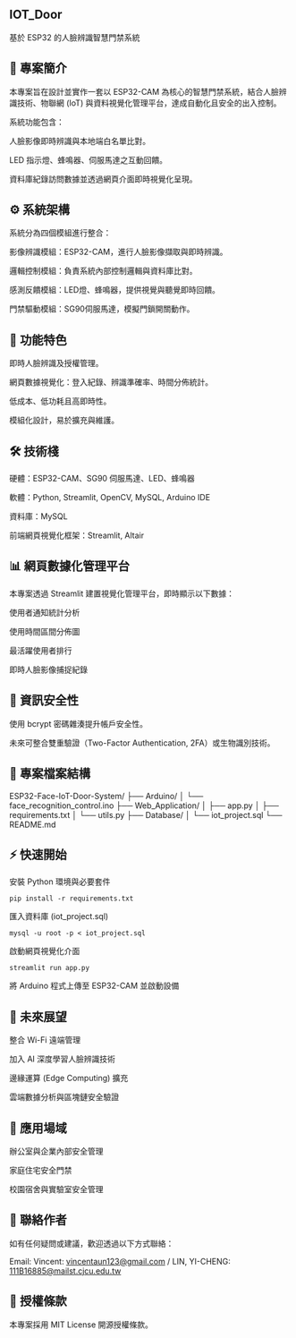 

## IOT_Door

基於 ESP32 的人臉辨識智慧門禁系統

## **📖 專案簡介**

本專案旨在設計並實作一套以 ESP32-CAM 為核心的智慧門禁系統，結合人臉辨識技術、物聯網 (IoT) 與資料視覺化管理平台，達成自動化且安全的出入控制。

系統功能包含：

人臉影像即時辨識與本地端白名單比對。

LED 指示燈、蜂鳴器、伺服馬達之互動回饋。

資料庫紀錄訪問數據並透過網頁介面即時視覺化呈現。

## **⚙️ 系統架構**

系統分為四個模組進行整合：

影像辨識模組：ESP32-CAM，進行人臉影像擷取與即時辨識。

邏輯控制模組：負責系統內部控制邏輯與資料庫比對。

感測反饋模組：LED燈、蜂鳴器，提供視覺與聽覺即時回饋。

門禁驅動模組：SG90伺服馬達，模擬門鎖開關動作。

## **🚀 功能特色**

即時人臉辨識及授權管理。

網頁數據視覺化：登入紀錄、辨識準確率、時間分佈統計。

低成本、低功耗且高即時性。

模組化設計，易於擴充與維護。

## **🛠️ 技術棧**

硬體：ESP32-CAM、SG90 伺服馬達、LED、蜂鳴器

軟體：Python, Streamlit, OpenCV, MySQL, Arduino IDE

資料庫：MySQL

前端網頁視覺化框架：Streamlit, Altair

## **📊 網頁數據化管理平台**

本專案透過 Streamlit 建置視覺化管理平台，即時顯示以下數據：

使用者通知統計分析

使用時間區間分佈圖

最活躍使用者排行

即時人臉影像捕捉紀錄

## **🔐 資訊安全性**

使用 bcrypt 密碼雜湊提升帳戶安全性。

未來可整合雙重驗證（Two-Factor Authentication, 2FA）或生物識別技術。

## **📂 專案檔案結構**

ESP32-Face-IoT-Door-System/
├── Arduino/
│   └── face_recognition_control.ino
├── Web_Application/
│   ├── app.py
│   ├── requirements.txt
│   └── utils.py
├── Database/
│   └── iot_project.sql
└── README.md

## **⚡ 快速開始**

安裝 Python 環境與必要套件
```
pip install -r requirements.txt
```

匯入資料庫 (iot_project.sql)
```
mysql -u root -p < iot_project.sql
```

啟動網頁視覺化介面
```
streamlit run app.py
```

將 Arduino 程式上傳至 ESP32-CAM 並啟動設備

## **🎯 未來展望**

整合 Wi-Fi 遠端管理

加入 AI 深度學習人臉辨識技術

邊緣運算 (Edge Computing) 擴充

雲端數據分析與區塊鏈安全驗證

## **🏫 應用場域**

辦公室與企業內部安全管理

家庭住宅安全門禁

校園宿舍與實驗室安全管理

## **📝 聯絡作者**

如有任何疑問或建議，歡迎透過以下方式聯絡：

Email: Vincent: vincentaun123@gmail.com / LIN, YI-CHENG: 111B16885@mailst.cjcu.edu.tw

## **📄 授權條款**

本專案採用 MIT License 開源授權條款。
